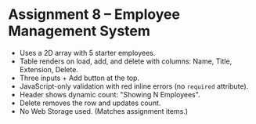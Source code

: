 # Assignment 8 – Employee Management System

- Uses a 2D array with 5 starter employees.
- Table renders on load, add, and delete with columns: Name, Title, Extension, Delete.
- Three inputs + Add button at the top.
- JavaScript-only validation with red inline errors (no `required` attribute).
- Header shows dynamic count: "Showing N Employees".
- Delete removes the row and updates count.
- No Web Storage used.  (Matches assignment items.) 
